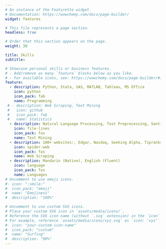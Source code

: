 ```yaml
---
# An instance of the Featurette widget.
# Documentation: https://wowchemy.com/docs/page-builder/
widget: features

# This file represents a page section.
headless: true

# Order that this section appears on the page.
weight: 30

title: Skills
subtitle:

# Showcase personal skills or business features.
# - Add/remove as many `feature` blocks below as you like.
# - For available icons, see: https://wowchemy.com/docs/page-builder/#icons
feature:
  - description: Python, Stata, SAS, MATLAB, Tableau, MS Office
    icon: python
    icon_pack: fab
    name: Programming
 # - description: Web Scraping, Text Mining
 #   icon: github
 #   icon_pack: fab
 #   name: Statistics
  - description: Natural Language Processing, Text Preprocessing, Sentiment Analysis
    icon: file-lines
    icon_pack: fas
    name: Text Mining
  - description: 100+ websites:, Edgar, Nasdaq, Seeking Alpha, Tipranks, Yahoo Finance, Twitter, Morningstar
    icon: spider-web
    icon_pack: fas
    name: Web Scraping
  - description: Mandarin (Native), English (Fluent)
    icon: language
    icon_pack: fas
    name: Languages
# Uncomment to use emoji icons.
#- icon: ":smile:"
#  icon_pack: "emoji"
#  name: "Emojiness"
#  description: "100%"

# Uncomment to use custom SVG icons.
# Place your custom SVG icon in `assets/media/icons/`.
# Reference the SVG icon name (without `.svg` extension) in the `icon` field.
# For example, reference `assets/media/icons/xyz.svg` as `icon: 'xyz'`
#- icon: "your-custom-icon-name"
#  icon_pack: "custom"
#  name: "Surfing"
#  description: "90%"
---
```

